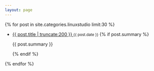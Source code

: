 ```yaml
---
layout: page
---
```


{% for post in site.categories.linuxstudio limit:30 %}

  <div class="post">
    <ul>
      <li><a href="{{ post.url }}">{{ post.title | truncate:200 }} </a><small>{{ post.date }}</small>
         {% if post.summary %}
            <p class="entry">{{ post.summary }}</p>
         {% endif %}
      </li>
    </ul>
  </div>
{% endfor %}
